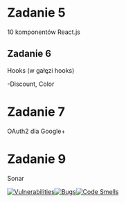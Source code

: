 # Zadanie 5

10 komponentów React.js

## Zadanie 6

Hooks (w gałęzi hooks)

-Discount, Color 

# Zadanie 7

OAuth2 dla Google+

# Zadanie 9

Sonar

<!-- [Quality Gate Status](https://sonarcloud.io/api/project_badges/measure?project=PrzemyslawZagraniczny_react&metric=alert_status)](https://sonarcloud.io/dashboard?id=PrzemyslawZagraniczny_react) -->
[![Vulnerabilities](https://sonarcloud.io/api/project_badges/measure?project=PrzemyslawZagraniczny_react&metric=vulnerabilities)](https://sonarcloud.io/dashboard?id=PrzemyslawZagraniczny_react)[![Bugs](https://sonarcloud.io/api/project_badges/measure?project=PrzemyslawZagraniczny_react&metric=bugs)](https://sonarcloud.io/dashboard?id=PrzemyslawZagraniczny_react)[![Code Smells](https://sonarcloud.io/api/project_badges/measure?project=PrzemyslawZagraniczny_react&metric=code_smells)](https://sonarcloud.io/dashboard?id=PrzemyslawZagraniczny_react)

